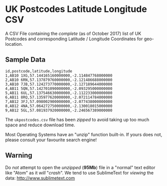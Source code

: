 # UK Postcodes Latitude Longitude CSV

A CSV File containing the *complete* (as of October 2017)
list of UK Postcodes and corresponding Latitude / Longitude Coordinates
for geo-location.

## Sample Data

```CSV
id,postcode,latitude,longitude
1,AB10 1XG,57.144165160000000,-2.114847768000000
2,AB10 6RN,57.137879760000000,-2.121486688000000
3,AB10 7JB,57.124273770000000,-2.127189644000000
4,AB11 5QN,57.142701090000000,-2.093295000000000
5,AB11 6UL,57.137546630000000,-2.112233000000000
6,AB11 8RQ,57.135977620000000,-2.072114784000000
7,AB12 3FJ,57.098002900000000,-2.077438000000000
8,AB12 4NA,57.064272750000000,-2.130018015000000
9,AB12 5GL,57.081937920000000,-2.246567389000000
```

The `ukpostcodes.csv` file has been _zipped_
to avoid taking up too much space
and reduce download time.

Most Operating Systems have an "unzip" function built-in.
If yours does not, please consult your favourite search engine!

## Warning

Do _not_ attempt to open the _unzipped_ (**95Mb**) file
in a "normal" text editor like "Atom" as it _will_ "_crash_".
We tend to use SublimeText for _viewing_ the data: http://www.sublimetext.com
